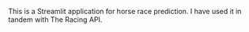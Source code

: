 This is a Streamlit application for horse race prediction. I have used it in tandem with The Racing API.
